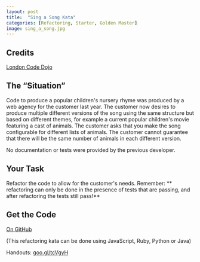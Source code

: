 ```yaml
---
layout: post
title:  "Sing a Song Kata"
categories: [Refactoring, Starter, Golden Master]
image: sing_a_song.jpg
---
```


## Credits

[London Code Dojo](https://github.com/sleepyfox/code-dojo-39)


## The “Situation”
Code to produce a popular children's nursery rhyme was produced by a web
agency for the customer last year. The customer now desires to produce
multiple different versions of the song using the same structure but
based on different themes, for example a current popular children's
movie featuring a cast of animals. The customer asks that you make the
song configurable for different lists of animals. The customer cannot
guarantee that there will be the same number of animals in each
different version.

No documentation or tests were provided by the previous developer.

## Your Task
Refactor the code to allow for the customer's needs. Remember:
** refactoring can only be done in the presence of tests that are
passing, and after refactoring the tests still pass!**

## Get the Code

[On GitHub](https://github.com/sleepyfox/code-dojo-39)

(This refactoring kata can be done using JavaScript, Ruby, Python or
Java)

Handouts: [goo.gl/tcVgyH](https://goo.gl/tcVgyH)
